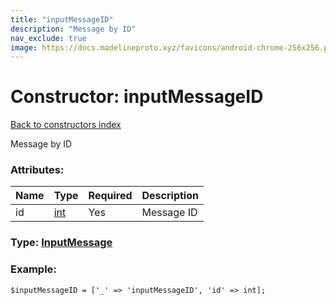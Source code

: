 ```yaml
---
title: "inputMessageID"
description: "Message by ID"
nav_exclude: true
image: https://docs.madelineproto.xyz/favicons/android-chrome-256x256.png
---
```

# Constructor: inputMessageID  
[Back to constructors index](/API_docs/constructors/index.html)



Message by ID

### Attributes:

| Name     |    Type       | Required | Description |
|----------|---------------|----------|-------------|
|id|[int](/API_docs/types/int.html) | Yes|Message ID|



### Type: [InputMessage](/API_docs/types/InputMessage.html)


### Example:

```
$inputMessageID = ['_' => 'inputMessageID', 'id' => int];
```  
